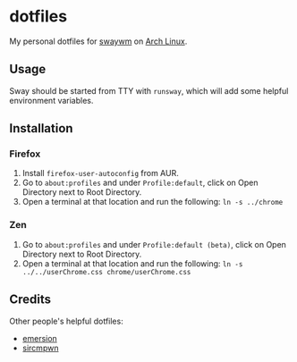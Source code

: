 # dotfiles

My personal dotfiles for [swaywm](https://swaywm.org/) on [Arch Linux](https://archlinux.org/).

## Usage

Sway should be started from TTY with `runsway`, which will add some helpful environment variables.

## Installation

### Firefox

1. Install `firefox-user-autoconfig` from AUR.
2. Go to `about:profiles` and under `Profile:default`, click on Open Directory next to Root Directory.
3. Open a terminal at that location and run the following: `ln -s ../chrome`

### Zen

1. Go to `about:profiles` and under `Profile:default (beta)`, click on Open Directory next to Root Directory.
2. Open a terminal at that location and run the following: `ln -s ../../userChrome.css chrome/userChrome.css`

## Credits

Other people's helpful dotfiles:
- [emersion](https://git.sr.ht/~emersion/dotfiles)
- [sircmpwn](https://git.sr.ht/~sircmpwn/dotfiles)
